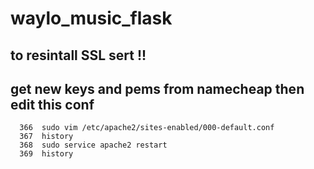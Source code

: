 # waylo_music_flask

## to resintall SSL sert !! 
## get new keys and pems from namecheap then edit this conf 
```
  366  sudo vim /etc/apache2/sites-enabled/000-default.conf
  367  history
  368  sudo service apache2 restart
  369  history
```
